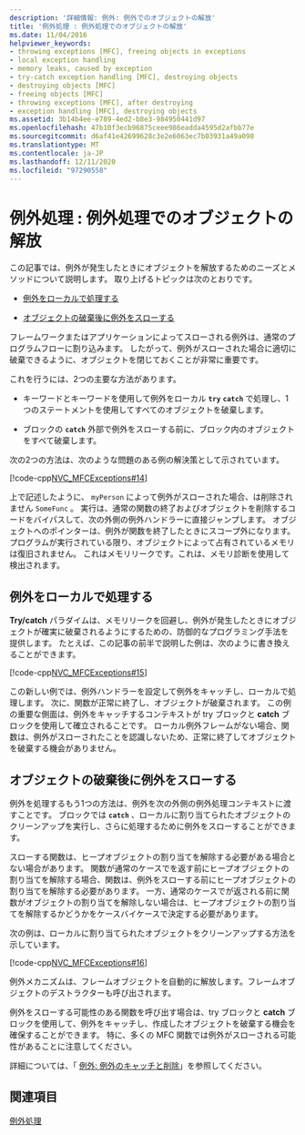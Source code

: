 ```yaml
---
description: '詳細情報: 例外: 例外でのオブジェクトの解放'
title: '例外処理 : 例外処理でのオブジェクトの解放'
ms.date: 11/04/2016
helpviewer_keywords:
- throwing exceptions [MFC], freeing objects in exceptions
- local exception handling
- memory leaks, caused by exception
- try-catch exception handling [MFC], destroying objects
- destroying objects [MFC]
- freeing objects [MFC]
- throwing exceptions [MFC], after destroying
- exception handling [MFC], destroying objects
ms.assetid: 3b14b4ee-e789-4ed2-b8e3-984950441d97
ms.openlocfilehash: 47b10f3ecb96875ceee986eadda4595d2afbb77e
ms.sourcegitcommit: d6af41e42699628c3e2e6063ec7b03931a49a098
ms.translationtype: MT
ms.contentlocale: ja-JP
ms.lasthandoff: 12/11/2020
ms.locfileid: "97290558"
---
```

# <a name="exceptions-freeing-objects-in-exceptions"></a>例外処理 : 例外処理でのオブジェクトの解放

この記事では、例外が発生したときにオブジェクトを解放するためのニーズとメソッドについて説明します。 取り上げるトピックは次のとおりです。

- [例外をローカルで処理する](#_core_handling_the_exception_locally)

- [オブジェクトの破棄後に例外をスローする](#_core_throwing_exceptions_after_destroying_objects)

フレームワークまたはアプリケーションによってスローされる例外は、通常のプログラムフローに割り込みます。 したがって、例外がスローされた場合に適切に破棄できるように、オブジェクトを閉じておくことが非常に重要です。

これを行うには、2つの主要な方法があります。

- キーワードとキーワードを使用して例外をローカル **`try`** **`catch`** で処理し、1つのステートメントを使用してすべてのオブジェクトを破棄します。

- ブロックの **`catch`** 外部で例外をスローする前に、ブロック内のオブジェクトをすべて破棄します。

次の2つの方法は、次のような問題のある例の解決策として示されています。

[!code-cpp[NVC_MFCExceptions#14](codesnippet/cpp/exceptions-freeing-objects-in-exceptions_1.cpp)]

上で記述したように、 `myPerson` によって例外がスローされた場合、は削除されません `SomeFunc` 。 実行は、通常の関数の終了およびオブジェクトを削除するコードをバイパスして、次の外側の例外ハンドラーに直接ジャンプします。 オブジェクトへのポインターは、例外が関数を終了したときにスコープ外になります。プログラムが実行されている限り、オブジェクトによって占有されているメモリは復旧されません。 これはメモリリークです。これは、メモリ診断を使用して検出されます。

## <a name="handling-the-exception-locally"></a><a name="_core_handling_the_exception_locally"></a> 例外をローカルで処理する

**Try/catch** パラダイムは、メモリリークを回避し、例外が発生したときにオブジェクトが確実に破棄されるようにするための、防御的なプログラミング手法を提供します。 たとえば、この記事の前半で説明した例は、次のように書き換えることができます。

[!code-cpp[NVC_MFCExceptions#15](codesnippet/cpp/exceptions-freeing-objects-in-exceptions_2.cpp)]

この新しい例では、例外ハンドラーを設定して例外をキャッチし、ローカルで処理します。 次に、関数が正常に終了し、オブジェクトが破棄されます。 この例の重要な側面は、例外をキャッチするコンテキストが try ブロックと **catch** ブロックを使用して確立されることです。 ローカル例外フレームがない場合、関数は、例外がスローされたことを認識しないため、正常に終了してオブジェクトを破棄する機会がありません。

## <a name="throwing-exceptions-after-destroying-objects"></a><a name="_core_throwing_exceptions_after_destroying_objects"></a> オブジェクトの破棄後に例外をスローする

例外を処理するもう1つの方法は、例外を次の外側の例外処理コンテキストに渡すことです。 ブロックでは **`catch`** 、ローカルに割り当てられたオブジェクトのクリーンアップを実行し、さらに処理するために例外をスローすることができます。

スローする関数は、ヒープオブジェクトの割り当てを解除する必要がある場合とない場合があります。 関数が通常のケースでを返す前にヒープオブジェクトの割り当てを解除する場合、関数は、例外をスローする前にヒープオブジェクトの割り当てを解除する必要があります。 一方、通常のケースでが返される前に関数がオブジェクトの割り当てを解除しない場合は、ヒープオブジェクトの割り当てを解除するかどうかをケースバイケースで決定する必要があります。

次の例は、ローカルに割り当てられたオブジェクトをクリーンアップする方法を示しています。

[!code-cpp[NVC_MFCExceptions#16](codesnippet/cpp/exceptions-freeing-objects-in-exceptions_3.cpp)]

例外メカニズムは、フレームオブジェクトを自動的に解放します。フレームオブジェクトのデストラクターも呼び出されます。

例外をスローする可能性のある関数を呼び出す場合は、try ブロックと **catch** ブロックを使用して、例外をキャッチし、作成したオブジェクトを破棄する機会を確保することができます。 特に、多くの MFC 関数では例外がスローされる可能性があることに注意してください。

詳細については、「 [例外: 例外のキャッチと削除](exceptions-catching-and-deleting-exceptions.md)」を参照してください。

## <a name="see-also"></a>関連項目

[例外処理](exception-handling-in-mfc.md)
